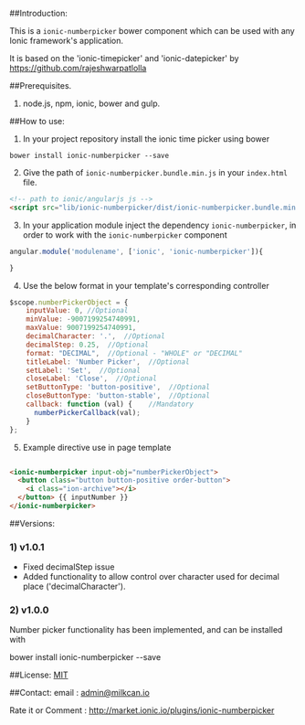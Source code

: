 ##Introduction:

This is a `ionic-numberpicker` bower component which can be used with any Ionic framework's application.

It is based on the 'ionic-timepicker' and 'ionic-datepicker' by https://github.com/rajeshwarpatlolla 


##Prerequisites.

1) node.js, npm, ionic, bower and gulp.

##How to use:

1) In your project repository install the ionic time picker using bower

`bower install ionic-numberpicker --save`

2) Give the path of  `ionic-numberpicker.bundle.min.js` in your `index.html` file.

````html
<!-- path to ionic/angularjs js -->
<script src="lib/ionic-numberpicker/dist/ionic-numberpicker.bundle.min.js"></script>
````    

3) In your application module inject the dependency `ionic-numberpicker`, in order to work with the `ionic-numberpicker` component

````javascript
angular.module('modulename', ['ionic', 'ionic-numberpicker']){

}
````

4) Use the below format in your template's corresponding controller

````javascript
$scope.numberPickerObject = {
    inputValue: 0, //Optional
    minValue: -9007199254740991,
    maxValue: 9007199254740991,
    decimalCharacter: '.',  //Optional
    decimalStep: 0.25,  //Optional
    format: "DECIMAL",  //Optional - "WHOLE" or "DECIMAL"
    titleLabel: 'Number Picker',  //Optional
    setLabel: 'Set',  //Optional
    closeLabel: 'Close',  //Optional
    setButtonType: 'button-positive',  //Optional
    closeButtonType: 'button-stable',  //Optional
    callback: function (val) {    //Mandatory
      numberPickerCallback(val);
    }
};
````
5) Example directive use in page template

````html

<ionic-numberpicker input-obj="numberPickerObject">
  <button class="button button-positive order-button">
    <i class="ion-archive"></i>
  </button> {{ inputNumber }}
</ionic-numberpicker>

````

##Versions:

### 1) v1.0.1
 - Fixed decimalStep issue
 - Added functionality to allow control over character used for decimal place ('decimalCharacter').

### 2) v1.0.0
Number picker functionality has been implemented, and can be installed with 

bower install ionic-numberpicker --save

##License:
[MIT](https://github.com/milkcan/ionic-numberpicker/blob/master/LICENSE.MD "MIT")

##Contact:
email : admin@milkcan.io

Rate it or Comment : http://market.ionic.io/plugins/ionic-numberpicker
